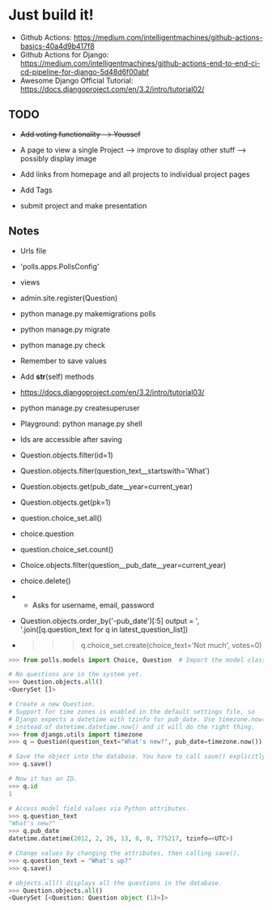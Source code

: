 # Just build it!

- Github Actions: https://medium.com/intelligentmachines/github-actions-basics-40a4d9b417f8
- Github Actions for Django: https://medium.com/intelligentmachines/github-actions-end-to-end-ci-cd-pipeline-for-django-5d48d6f00abf
- Awesome Django Official Tutorial: https://docs.djangoproject.com/en/3.2/intro/tutorial02/


## TODO
- ~~Add voting functionality --> Youssef~~
- A page to view a single Project --> improve to display other stuff --> possibly display image
- Add links from homepage and all projects to individual project pages
- Add Tags

- submit project and make presentation

## Notes
- Urls file
- 'polls.apps.PollsConfig'
- views
- admin.site.register(Question)
- python manage.py makemigrations polls
- python manage.py migrate
- python manage.py check
- Remember to save values
- Add __str__(self) methods
- https://docs.djangoproject.com/en/3.2/intro/tutorial03/
- python manage.py createsuperuser


- Playground: python manage.py shell
- Ids are accessible after saving
- Question.objects.filter(id=1)
- Question.objects.filter(question_text__startswith='What')
- Question.objects.get(pub_date__year=current_year)
- Question.objects.get(pk=1)
- question.choice_set.all()
- choice.question
- question.choice_set.count()
- Choice.objects.filter(question__pub_date__year=current_year)
- choice.delete()
- 
    - Asks for username, email, password
- Question.objects.order_by('-pub_date')[:5]
    output = ', '.join([q.question_text for q in latest_question_list])


- >>> q.choice_set.create(choice_text='Not much', votes=0)


```python
>>> from polls.models import Choice, Question  # Import the model classes we just wrote.

# No questions are in the system yet.
>>> Question.objects.all()
<QuerySet []>

# Create a new Question.
# Support for time zones is enabled in the default settings file, so
# Django expects a datetime with tzinfo for pub_date. Use timezone.now()
# instead of datetime.datetime.now() and it will do the right thing.
>>> from django.utils import timezone
>>> q = Question(question_text="What's new?", pub_date=timezone.now())

# Save the object into the database. You have to call save() explicitly.
>>> q.save()

# Now it has an ID.
>>> q.id
1

# Access model field values via Python attributes.
>>> q.question_text
"What's new?"
>>> q.pub_date
datetime.datetime(2012, 2, 26, 13, 0, 0, 775217, tzinfo=<UTC>)

# Change values by changing the attributes, then calling save().
>>> q.question_text = "What's up?"
>>> q.save()

# objects.all() displays all the questions in the database.
>>> Question.objects.all()
<QuerySet [<Question: Question object (1)>]>
```